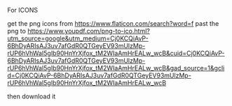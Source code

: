 For ICONS

get the png icons from https://www.flaticon.com/search?word=f
past the png to https://www.youpdf.com/png-to-ico.html?utm_source=google&utm_medium=Cj0KCQiAvP-6BhDyARIsAJ3uv7afGdR0QTGeyEV93mUlzMp-rUP6hVhWaI5gIb90HnYrXjfox_tM2WIaAmHrEALw_wcB&cuid=Cj0KCQiAvP-6BhDyARIsAJ3uv7afGdR0QTGeyEV93mUlzMp-rUP6hVhWaI5gIb90HnYrXjfox_tM2WIaAmHrEALw_wcB&gad_source=1&gclid=Cj0KCQiAvP-6BhDyARIsAJ3uv7afGdR0QTGeyEV93mUlzMp-rUP6hVhWaI5gIb90HnYrXjfox_tM2WIaAmHrEALw_wcB

then download it

